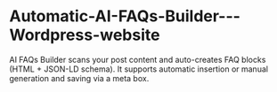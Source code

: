 # Automatic-AI-FAQs-Builder---Wordpress-website
AI FAQs Builder scans your post content and auto-creates FAQ blocks (HTML + JSON-LD schema). It supports automatic insertion or manual generation and saving via a meta box.
